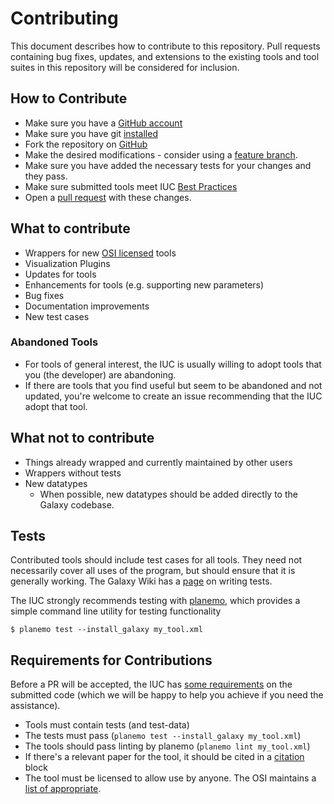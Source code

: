 # Contributing

This document describes how to contribute to this repository. Pull
requests containing bug fixes, updates, and extensions to the existing
tools and tool suites in this repository will be considered for
inclusion.

## How to Contribute

* Make sure you have a [GitHub account](https://github.com/signup/free)
* Make sure you have git [installed](https://help.github.com/articles/set-up-git)
* Fork the repository on [GitHub](https://github.com/galaxyproject/tools-iuc/fork)
* Make the desired modifications - consider using a [feature branch](https://github.com/Kunena/Kunena-Forum/wiki/Create-a-new-branch-with-git-and-manage-branches).
* Make sure you have added the necessary tests for your changes and they pass.
* Make sure submitted tools meet IUC [Best Practices](https://galaxy-iuc-standards.readthedocs.io/en/latest/)
* Open a [pull request](https://help.github.com/articles/using-pull-requests)
  with these changes.

## What to contribute

* Wrappers for new [OSI licensed](https://opensource.org/licenses/alphabetical) tools
* Visualization Plugins
* Updates for tools
* Enhancements for tools (e.g. supporting new parameters)
* Bug fixes
* Documentation improvements
* New test cases

### Abandoned Tools

* For tools of general interest, the IUC is usually willing to adopt tools that
  you (the developer) are abandoning.
* If there are tools that you find useful but seem to be abandoned and not
  updated, you're welcome to create an issue recommending that the IUC adopt
  that tool.

## What not to contribute

* Things already wrapped and currently maintained by other users
* Wrappers without tests
* New datatypes
    * When possible, new datatypes should be added directly to the Galaxy
      codebase.

## Tests

Contributed tools should include test cases for all tools. They need not
necessarily cover all uses of the program, but should ensure that it is
generally working. The Galaxy Wiki has a
[page](https://wiki.galaxyproject.org/Admin/Tools/WritingTests) on writing
tests.

The IUC strongly recommends testing with [planemo](https://github.com/galaxyproject/planemo/), which provides a simple command line utility for testing functionality

```console
$ planemo test --install_galaxy my_tool.xml
```

## Requirements for Contributions

Before a PR will be accepted, the IUC has [some requirements](https://wiki.galaxyproject.org/Tools/BestPractices) on the
submitted code (which we will be happy to help you achieve if you need the
assistance).

* Tools must contain tests (and test-data)
* The tests must pass (`planemo test --install_galaxy my_tool.xml`)
* The tools should pass linting by planemo (`planemo lint my_tool.xml`)
* If there's a relevant paper for the tool, it should be cited in a [citation](https://docs.galaxyproject.org/en/latest/dev/schema.html#tool-citations) block
* The tool must be licensed to allow use by anyone. The OSI maintains a [list of appropriate](https://opensource.org/licenses/alphabetical). 

